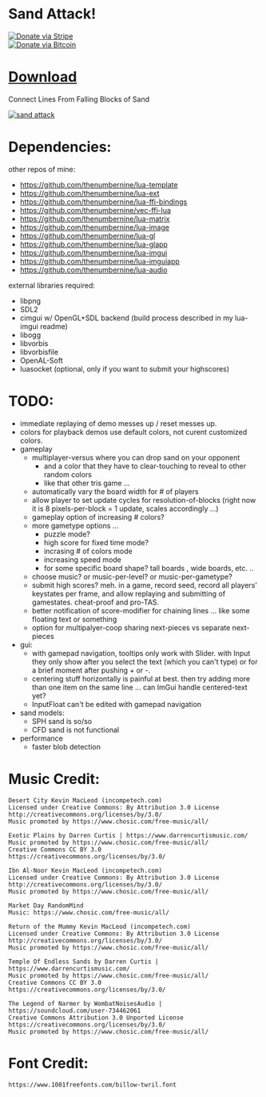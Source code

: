 # Sand Attack!

[![Donate via Stripe](https://img.shields.io/badge/Donate-Stripe-green.svg)](https://buy.stripe.com/00gbJZ0OdcNs9zi288)<br>
[![Donate via Bitcoin](https://img.shields.io/badge/Donate-Bitcoin-green.svg)](bitcoin:37fsp7qQKU8XoHZGRQvVzQVP8FrEJ73cSJ)<br>

# [Download](https://github.com/thenumbernine/sand-attack/releases/tag/1.0)

Connect Lines From Falling Blocks of Sand

[![sand attack](http://img.youtube.com/vi/L2Irjl3f8EY/0.jpg)](https://youtu.be/L2Irjl3f8EY)

# Dependencies:

other repos of mine:
- https://github.com/thenumbernine/lua-template
- https://github.com/thenumbernine/lua-ext
- https://github.com/thenumbernine/lua-ffi-bindings
- https://github.com/thenumbernine/vec-ffi-lua
- https://github.com/thenumbernine/lua-matrix
- https://github.com/thenumbernine/lua-image
- https://github.com/thenumbernine/lua-gl
- https://github.com/thenumbernine/lua-glapp
- https://github.com/thenumbernine/lua-imgui
- https://github.com/thenumbernine/lua-imguiapp
- https://github.com/thenumbernine/lua-audio

external libraries required:
- libpng
- SDL2
- cimgui w/ OpenGL+SDL backend (build process described in my lua-imgui readme)
- libogg
- libvorbis
- libvorbisfile
- OpenAL-Soft
- luasocket (optional, only if you want to submit your highscores)

# TODO:

- immediate replaying of demo messes up / reset messes up.
- colors for playback demos use default colors, not curent customized colors.
-	gameplay
	-	multiplayer-versus where you can drop sand on your opponent
		-	and a color that they have to clear-touching to reveal to other random colors
		-	like that other tris game ...
	-	automatically vary the board width for # of players
	-	allow player to set update cycles for resolution-of-blocks (right now it is 8 pixels-per-block = 1 update, scales accordingly ...)
	-	gameplay option of increasing # colors?
	-	more gametype options ...
		-	puzzle mode?
		-	high score for fixed time mode?
		-	incrasing # of colors mode
		-	increasing speed mode
		-	for some specific board shape?  tall boards , wide boards, etc. ..
	-	choose music? or music-per-level? or music-per-gametype?
	-	submit high scores? meh.  in a game, record seed, record all players' keystates per frame, and allow replaying and submitting of gamestates.  cheat-proof and pro-TAS.
	-	better notification of score-modifier for chaining lines ... like some floating text or something
	-	option for multipalyer-coop sharing next-pieces vs separate next-pieces
-	gui:
	-	with gamepad navigation, tooltips only work with Slider.  with Input they only show after you select the text (which you can't type) or for a brief moment after pushing + or -.
	-	centering stuff horizontally is painful at best.  then try adding more than one item on the same line ... can ImGui handle centered-text yet?
	-	InputFloat can't be edited with gamepad navigation
-	sand models:
	-	SPH sand is so/so
	-	CFD sand is not functional
-	performance
	-	faster blob detection

# Music Credit:

```
Desert City Kevin MacLeod (incompetech.com)
Licensed under Creative Commons: By Attribution 3.0 License
http://creativecommons.org/licenses/by/3.0/
Music promoted by https://www.chosic.com/free-music/all/

Exotic Plains by Darren Curtis | https://www.darrencurtismusic.com/
Music promoted by https://www.chosic.com/free-music/all/
Creative Commons CC BY 3.0
https://creativecommons.org/licenses/by/3.0/

Ibn Al-Noor Kevin MacLeod (incompetech.com)
Licensed under Creative Commons: By Attribution 3.0 License
http://creativecommons.org/licenses/by/3.0/
Music promoted by https://www.chosic.com/free-music/all/

Market Day RandomMind
Music: https://www.chosic.com/free-music/all/

Return of the Mummy Kevin MacLeod (incompetech.com)
Licensed under Creative Commons: By Attribution 3.0 License
http://creativecommons.org/licenses/by/3.0/
Music promoted by https://www.chosic.com/free-music/all/

Temple Of Endless Sands by Darren Curtis | https://www.darrencurtismusic.com/
Music promoted by https://www.chosic.com/free-music/all/
Creative Commons CC BY 3.0
https://creativecommons.org/licenses/by/3.0/

The Legend of Narmer by WombatNoisesAudio | https://soundcloud.com/user-734462061
Creative Commons Attribution 3.0 Unported License
https://creativecommons.org/licenses/by/3.0/
Music promoted by https://www.chosic.com/free-music/all/
```

# Font Credit:

```
https://www.1001freefonts.com/billow-twril.font
```
